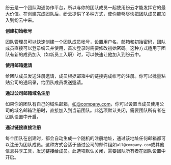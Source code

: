 纷云是一个团队沟通协作平台，所以与你的团队成员一起使用纷云才能发挥它的最大价值。在创建完成团队后，纷云提供了多种方式，使你能够尽快把团队成员都加入到纷云中来。

**创建初始帐号**

团队管理员可以快速创建一个团队成员帐号，设置用户名、邮箱和初始密码，团队成员直接可以登录纷云并使用，首次登录时需要修改初始密码。这种方式适用于团队有新的成员加入（如新员工入职）时，可以快速让他加入到纷云中。


**使用邮箱邀请**

给团队成员发送注册邀请，成员根据邮箱中的链接完成帐号的注册。你可以批量粘贴公司的通讯录，给团队成员发送邀请。


**通过公司邮箱域名注册**

如果你的团队有自己的域名邮箱，如@company.com，你可以设置当成员使用公司的域名邮箱注册时，直接加入到当前团队。此选项默认关闭，需要团队所有者在团队设置中开启。


**通过链接直接注册**

每个团队在创建时，都会自动生成一个随机的注册地址，通过该地址任何邮箱都可以注册为团队成员。这种方式合适于通过公司的邮件组如`all@company.com`或其他信息共享工具，发送链接给成员。此选项默认关闭，需要团队所有者在团队设置中开启。